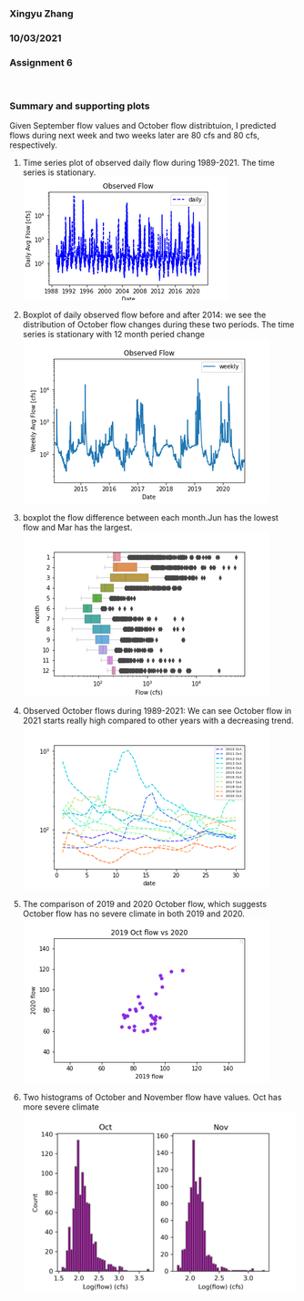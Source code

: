 ### Xingyu Zhang
### 10/03/2021
### Assignment 6
</br>

### Summary and supporting plots
Given September flow values and October flow distribtuion, I predicted flows during next week and two weeks later are 80 cfs and 80 cfs, respectively.
</br>
1. Time series plot of observed daily flow during 1989-2021. The time series is stationary.
   ![picture 1](../assignment_6/p1_time_series_daily.png)  

2. Boxplot of daily observed flow before and after 2014: we see the distribution of October flow changes during these two periods. The time series is stationary with 12 month peried change
  ![picture 2](../assignment_6/p2_time_series_2014.png) 

3. boxplot the flow difference between each month.Jun has the lowest flow and Mar has the largest.
   ![picture 3](../assignment_6/p3_boxplot_monthly_diff.png)  

4.  Observed October flows during 1989-2021: We can see October flow in 2021 starts really high compared to other years with a decreasing trend.
   ![picture 4](../assignment_6/p4_time_series_daily.png) 

5. The comparison of 2019 and 2020 October flow, which suggests October flow has no severe climate in both 2019 and 2020.
   ![picture 5](../assignment_6/p5_scatter_Oct_flow.png) 

6. Two histograms of October and November flow have values. Oct has more severe climate
   ![picture 6](../assignment_6/p6_OctvsNov_PDF.png) 